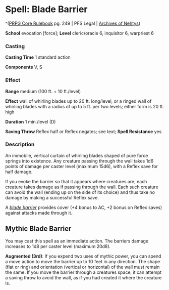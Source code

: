 # Spell: Blade Barrier

^([PRPG Core Rulebook][ss-blade-barrier] pg. 249 | PFS Legal | [Archives of Nehtys][sn-blade-barrier])

**School** evocation [force]; **Level** cleric/oracle 6, inquisitor 6, warpriest 6

### Casting

**Casting Time** 1 standard action  

**Components** V, S

### Effect

**Range** medium (100 ft. + 10 ft./level)  

**Effect** wall of whirling blades up to 20 ft. long/level, or a ringed wall of whirling blades with a radius of up to 5 ft. per two levels; either form is 20 ft. high  

**Duration** 1 min./level (D)  

**Saving Throw** Reflex half or Reflex negates; see text; **Spell Resistance** yes

### Description

An immobile, vertical curtain of whirling blades shaped of pure force springs into existence. Any creature passing through the wall takes 1d6 points of damage per caster level (maximum 15d6), with a Reflex save for half damage.  

If you evoke the barrier so that it appears where creatures are, each creature takes damage as if passing through the wall. Each such creature can avoid the wall (ending up on the side of its choice) and thus take no damage by making a successful Reflex save.  

A _[blade barrier]_ provides cover (+4 bonus to AC, +2 bonus on Reflex saves) against attacks made through it.

## Mythic Blade Barrier

You may cast this spell as an immediate action. The barriers damage increases to 1d8 per caster level (maximum 20d8).  

**Augmented (3rd)**: If you expend two uses of mythic power, you can spend a move action to move the barrier up to 10 feet in any direction. The shape (flat or ring) and orientation (vertical or horizontal) of the wall must remain the same. If you move the barrier through a creatures space, it can attempt a saving throw to avoid the wall, as if you had created it where the creature is.

[ss-blade-barrier]: http://paizo.com/pathfinderRPG/v57
[sn-blade-barrier]: http://www.archivesofnethys.com/SpellDisplay.aspx?ItemName=Blade%20Barrier
[blade barrier]: http://www.archivesofnethys.com/SpellDisplay.aspx?ItemName=blade%20barrier